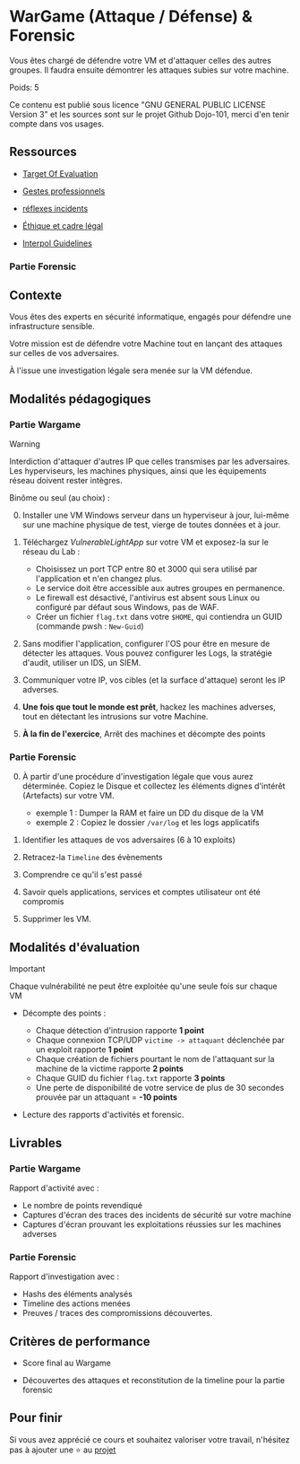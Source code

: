 # WarGame (Attaque / Défense) & Forensic

Vous êtes chargé de défendre votre VM et d'attaquer celles des autres groupes. Il faudra ensuite démontrer les attaques subies sur votre machine.

Poids: 5

Ce contenu est publié sous licence "GNU GENERAL PUBLIC LICENSE Version 3" et les sources sont sur le projet Github Dojo-101, merci d'en tenir compte dans vos usages.

## Ressources

* [Target Of Evaluation](https://github.com/Aif4thah/VulnerableLightApp)

* [Gestes professionnels](https://github.com/Aif4thah/Dojo-101)

* [réflexes incidents](https://www.cert.ssi.gouv.fr/les-bons-reflexes-en-cas-dintrusion-sur-un-systeme-dinformation/)

* [Éthique et cadre légal](https://github.com/Aif4thah/Dojo-101/blob/main/CODE_OF_CONDUCT.md)

* [Interpol Guidelines](https://www.interpol.int/content/download/16243/file/Guidelines_to_Digital_Forensics_First_Responders_V7.pdf)


### Partie Forensic


## Contexte

Vous êtes des experts en sécurité informatique, engagés pour défendre une infrastructure sensible.

Votre mission est de défendre votre Machine tout en lançant des attaques sur celles de vos adversaires.

À l'issue une investigation légale sera menée sur la VM défendue.


## Modalités pédagogiques


### Partie Wargame

> [!WARNING]  
> Interdiction d'attaquer d'autres IP que celles transmises par les adversaires. Les hyperviseurs, les machines physiques, ainsi que les équipements réseau doivent rester intègres.

Binôme ou seul (au choix) :

0. Installer une VM Windows serveur dans un hyperviseur à jour, lui-même sur une machine physique de test, vierge de toutes données et à jour.

1. Téléchargez *VulnerableLightApp* sur votre VM et exposez-la sur le réseau du Lab : 

    * Choisissez un port TCP entre 80 et 3000 qui sera utilisé par l'application et n'en changez plus.
    * Le service doit être accessible aux autres groupes en permanence.
    * Le firewall est désactivé, l'antivirus est absent sous Linux ou configuré par défaut sous Windows, pas de WAF.
    * Créer un fichier `flag.txt` dans votre `$HOME`, qui contiendra un GUID (commande pwsh : `New-Guid`)

2. Sans modifier l'application, configurer l'OS pour être en mesure de détecter les attaques. Vous pouvez configurer les Logs, la stratégie d'audit, utiliser un IDS, un SIEM.

3. Communiquer votre IP, vos cibles (et la surface d'attaque) seront les IP adverses.

4. **Une fois que tout le monde est prêt**, hackez les machines adverses, tout en détectant les intrusions sur votre Machine. 

5. **À la fin de l'exercice**, Arrêt des machines et décompte des points



### Partie Forensic

0. À partir d'une procédure d'investigation légale que vous aurez déterminée. Copiez le Disque et collectez les éléments dignes d'intérêt (Artefacts) sur votre VM.

    * exemple 1 : Dumper la RAM et faire un DD du disque de la VM
    * exemple 2 : Copiez le dossier `/var/log` et les logs applicatifs

1. Identifier les attaques de vos adversaires (6 à 10 exploits)

2. Retracez-la `Timeline` des évènements

3. Comprendre ce qu'il s'est passé

4. Savoir quels applications, services et comptes utilisateur ont été compromis

5. Supprimer les VM.



## Modalités d'évaluation

> [!IMPORTANT]
> Chaque vulnérabilité ne peut être exploitée qu'une seule fois sur chaque VM

* Décompte des points :

    * Chaque détection d'intrusion rapporte **1 point**
    * Chaque connexion TCP/UDP `victime -> attaquant` déclenchée par un exploit rapporte **1 point**
    * Chaque création de fichiers pourtant le nom de l'attaquant sur la machine de la victime rapporte **2 points**
    * Chaque GUID du fichier `flag.txt` rapporte **3 points**
    * Une perte de disponibilité de votre service de plus de 30 secondes prouvée par un attaquant = **-10 points**

* Lecture des rapports d'activités et forensic.


## Livrables

### Partie Wargame

Rapport d'activité avec :

* Le nombre de points revendiqué
* Captures d'écran des traces des incidents de sécurité sur votre machine
* Captures d'écran prouvant les exploitations réussies sur les machines adverses

### Partie Forensic

Rapport d'investigation avec :

* Hashs des éléments analysés
* Timeline des actions menées
* Preuves / traces des compromissions découvertes.



## Critères de performance

* Score final au Wargame

* Découvertes des attaques et reconstitution de la timeline pour la partie forensic


## Pour finir

Si vous avez apprécié ce cours et souhaitez valoriser votre travail, n'hésitez pas à ajouter une ⭐ au [projet](https://github.com/Aif4thah/Dojo-101)